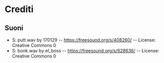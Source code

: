 # Crediti

## Suoni

- S: putt.wav by 170129 -- https://freesound.org/s/408260/ -- License: Creative Commons 0
- S: bonk.wav by el_boss -- https://freesound.org/s/628636/ -- License: Creative Commons 0
